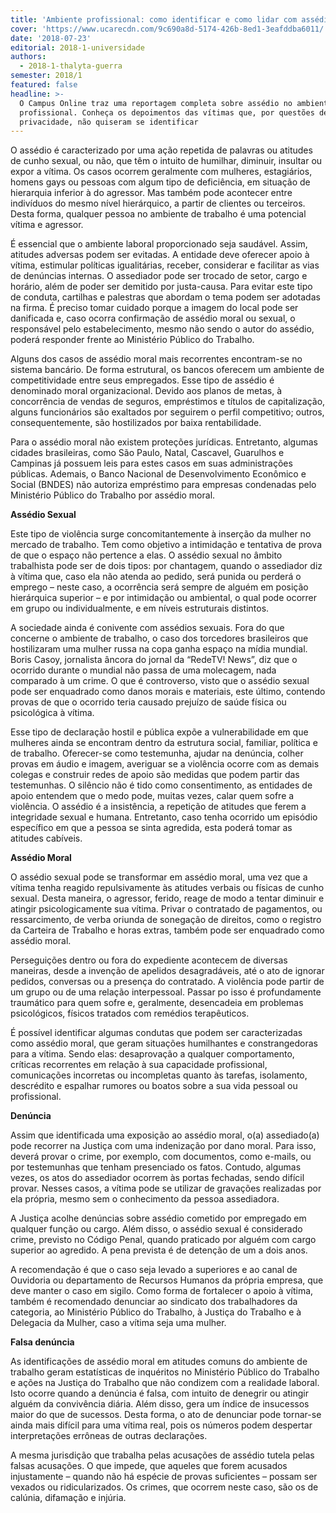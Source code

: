 ```yaml
---
title: 'Ambiente profissional: como identificar e como lidar com assédios'
cover: 'https://www.ucarecdn.com/9c690a8d-5174-426b-8ed1-3eafddba6011/'
date: '2018-07-23'
editorial: 2018-1-universidade
authors:
  - 2018-1-thalyta-guerra
semester: 2018/1
featured: false
headline: >-
  O Campus Online traz uma reportagem completa sobre assédio no ambiente
  profissional. Conheça os depoimentos das vítimas que, por questões de
  privacidade, não quiseram se identificar
---
```

O assédio é caracterizado por uma ação repetida de palavras ou atitudes de cunho sexual, ou não, que têm o intuito de humilhar, diminuir, insultar ou expor a vítima. Os casos ocorrem geralmente com mulheres, estagiários, homens gays ou pessoas com algum tipo de deficiência, em situação de hierarquia inferior à do agressor. Mas também pode acontecer entre indivíduos do mesmo nível hierárquico, a partir de clientes ou terceiros. Desta forma, qualquer pessoa no ambiente de trabalho é uma potencial vítima e agressor.

É essencial que o ambiente laboral proporcionado seja saudável. Assim, atitudes adversas podem ser evitadas. A entidade deve oferecer apoio à vítima, estimular políticas igualitárias, receber, considerar e facilitar as vias de denúncias internas. O assediador pode ser trocado de setor, cargo e horário, além de poder ser demitido por justa-causa. Para evitar este tipo de conduta, cartilhas e palestras que abordam o tema podem ser adotadas na firma. É preciso tomar cuidado porque a imagem do local pode ser danificada e, caso ocorra confirmação de assédio moral ou sexual, o responsável pelo estabelecimento, mesmo não sendo o autor do assédio, poderá responder frente ao Ministério Público do Trabalho.

Alguns dos casos de assédio moral mais recorrentes encontram-se no sistema bancário. De forma estrutural, os bancos oferecem um ambiente de competitividade entre seus empregados. Esse tipo de assédio é denominado moral organizacional. Devido aos planos de metas, à concorrência de vendas de seguros, empréstimos e títulos de capitalização, alguns funcionários são exaltados por seguirem o perfil competitivo; outros, consequentemente, são hostilizados por baixa rentabilidade.

Para o assédio moral não existem proteções jurídicas. Entretanto, algumas cidades brasileiras, como São Paulo, Natal, Cascavel, Guarulhos e Campinas já possuem leis para estes casos em suas administrações públicas. Ademais, o Banco Nacional de Desenvolvimento Econômico e Social (BNDES) não autoriza empréstimo para empresas condenadas pelo Ministério Público do Trabalho por assédio moral.

**Assédio Sexual**

Este tipo de violência surge concomitantemente à inserção da mulher no mercado de trabalho. Tem como objetivo a intimidação e tentativa de prova de que o espaço não pertence a elas. O assédio sexual no âmbito trabalhista pode ser de dois tipos: por chantagem, quando o assediador diz à vítima que, caso ela não atenda ao pedido, será punida ou perderá o emprego – neste caso, a ocorrência será sempre de alguém em posição hierárquica superior – e por intimidação ou ambiental, o qual pode ocorrer em grupo ou individualmente, e em níveis estruturais distintos.

A sociedade ainda é conivente com assédios sexuais. Fora do que concerne o ambiente de trabalho, o caso dos torcedores brasileiros que hostilizaram uma mulher russa na copa ganha espaço na mídia mundial. Boris Casoy, jornalista âncora do jornal da “RedeTV! News”, diz que o ocorrido durante o mundial não passa de uma molecagem, nada comparado à um crime. O que é controverso, visto que o assédio sexual pode ser enquadrado como danos morais e materiais, este último, contendo provas de que o ocorrido teria causado prejuízo de saúde física ou psicológica à vítima.

Esse tipo de declaração hostil e pública expõe a vulnerabilidade em que mulheres ainda se encontram dentro da estrutura social, familiar, política e de trabalho. Oferecer-se como testemunha, ajudar na denúncia, colher provas em áudio e imagem, averiguar se a violência ocorre com as demais colegas e construir redes de apoio são medidas que podem partir das testemunhas. O silêncio não é tido como consentimento, as entidades de apoio entendem que o medo pode, muitas vezes, calar quem sofre a violência. O assédio é a insistência, a repetição de atitudes que ferem a integridade sexual e humana. Entretanto, caso tenha ocorrido um episódio específico em que a pessoa se sinta agredida, esta poderá tomar as atitudes cabíveis.

**Assédio Moral**

O assédio sexual pode se transformar em assédio moral, uma vez que a vítima tenha reagido repulsivamente às atitudes verbais ou físicas de cunho sexual. Desta maneira, o agressor, ferido, reage de modo a tentar diminuir e atingir psicologicamente sua vítima. Privar o contratado de pagamentos, ou ressarcimento, de verba oriunda de sonegação de direitos, como o registro da Carteira de Trabalho e horas extras, também pode ser enquadrado como assédio moral.

Perseguições dentro ou fora do expediente acontecem de diversas maneiras, desde a invenção de apelidos desagradáveis, até o ato de ignorar pedidos, conversas ou a presença do contratado. A violência pode partir de um grupo ou de uma relação interpessoal. Passar po isso é profundamente traumático para quem sofre e, geralmente, desencadeia em problemas psicológicos, físicos tratados com remédios terapêuticos.

É possível identificar algumas condutas que podem ser caracterizadas como assédio moral, que geram situações humilhantes e constrangedoras para a vítima. Sendo elas: desaprovação a qualquer comportamento, críticas recorrentes em relação à sua capacidade profissional, comunicações incorretas ou incompletas quanto às tarefas, isolamento, descrédito e espalhar rumores ou boatos sobre a sua vida pessoal ou profissional.

**Denúncia**

Assim que identificada uma exposição ao assédio moral, o(a) assediado(a) pode recorrer na Justiça com uma indenização por dano moral. Para isso, deverá provar o crime, por exemplo, com documentos, como e-mails, ou por testemunhas que tenham presenciado os fatos. Contudo, algumas vezes, os atos do assediador ocorrem às portas fechadas, sendo difícil provar. Nesses casos, a vítima pode se utilizar de gravações realizadas por ela própria, mesmo sem o conhecimento da pessoa assediadora.

A Justiça acolhe denúncias sobre assédio cometido por empregado em qualquer função ou cargo. Além disso, o assédio sexual é considerado crime, previsto no Código Penal, quando praticado por alguém com cargo superior ao agredido. A pena prevista é de detenção de um a dois anos.

A recomendação é que o caso seja levado a superiores e ao canal de Ouvidoria ou departamento de Recursos Humanos da própria empresa, que deve manter o caso em sigilo. Como forma de fortalecer o apoio à vítima, também é recomendado denunciar ao sindicato dos trabalhadores da categoria, ao Ministério Público do Trabalho, à Justiça do Trabalho e à Delegacia da Mulher, caso a vítima seja uma mulher.

**Falsa denúncia**

As identificações de assédio moral em atitudes comuns do ambiente de trabalho geram estatísticas de inquéritos no Ministério Público do Trabalho e ações na Justiça do Trabalho que não condizem com a realidade laboral. Isto ocorre quando a denúncia é falsa, com intuito de denegrir ou atingir alguém da convivência diária. Além disso, gera um índice de insucessos maior do que de sucessos. Desta forma, o ato de denunciar pode tornar-se ainda mais difícil para uma vítima real, pois os números podem despertar interpretações errôneas de outras declarações.

A mesma jurisdição que trabalha pelas acusações de assédio tutela pelas falsas acusações. O que impede, que aqueles que forem acusados injustamente – quando não há espécie de provas suficientes – possam ser vexados ou ridicularizados. Os crimes, que ocorrem neste caso, são os de calúnia, difamação e injúria.
